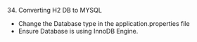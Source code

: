 
34. Converting H2 DB to MYSQL

* Change the Database type in the application.properties file
* Ensure Database is using InnoDB Engine.




